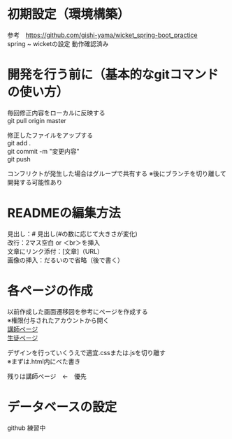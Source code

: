 # 初期設定（環境構築）
参考　https://github.com/gishi-yama/wicket_spring-boot_practice  
spring ~ wicketの設定
動作確認済み 

# 開発を行う前に（基本的なgitコマンドの使い方）
毎回修正内容をローカルに反映する  
git pull origin master  
  
修正したファイルをアップする  
git add .  
git commit -m "変更内容"  
git push  
  
コンフリクトが発生した場合はグループで共有する
※後にブランチを切り離して開発する可能性あり

# READMEの編集方法
見出し：# 見出し(#の数に応じて大きさが変化)  
改行：2マス空白 or ＜br＞を挿入  
文章にリンク添付：[文章]（URL）  
画像の挿入：だるいので省略（後で書く）


# 各ページの作成
以前作成した画面遷移図を参考にページを作成する  
※権限付与されたアカウントから開く  
[講師ページ](https://drive.google.com/file/d/1av83fLOI032JiPmCQgk8fPDk39uY5pUZ/view?usp=sharing)  
[生徒ページ](https://drive.google.com/file/d/1c8PDJIs3UcxunowEDhWiSyd2W1Ew4AHD/view?usp=sharing)  
  
デザインを行っていくうえで適宜.cssまたは.jsを切り離す  
※まずは.html内にべた書き  
  
残りは講師ページ　←　優先

# データベースの設定
 
github 練習中
